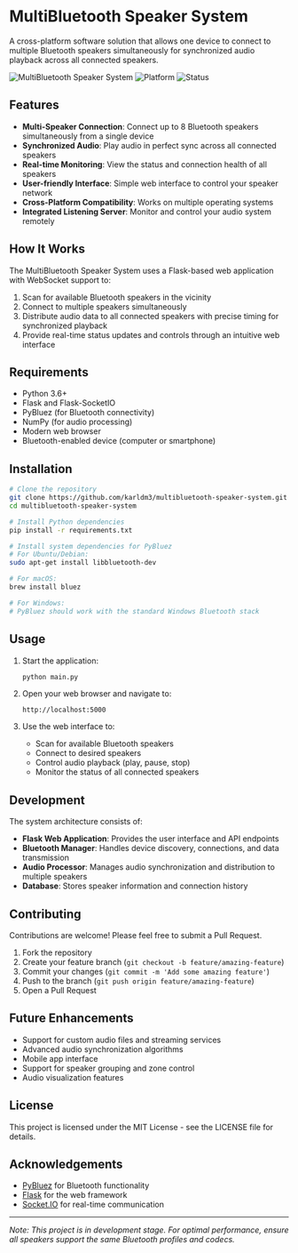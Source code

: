 # MultiBluetooth Speaker System

A cross-platform software solution that allows one device to connect to multiple Bluetooth speakers simultaneously for synchronized audio playback across all connected speakers.

![MultiBluetooth Speaker System](https://img.shields.io/badge/Multiple-Speakers-blue) ![Platform](https://img.shields.io/badge/Platform-Cross--Platform-green) ![Status](https://img.shields.io/badge/Status-Development-yellow)

## Features

- **Multi-Speaker Connection**: Connect up to 8 Bluetooth speakers simultaneously from a single device
- **Synchronized Audio**: Play audio in perfect sync across all connected speakers
- **Real-time Monitoring**: View the status and connection health of all speakers
- **User-friendly Interface**: Simple web interface to control your speaker network
- **Cross-Platform Compatibility**: Works on multiple operating systems
- **Integrated Listening Server**: Monitor and control your audio system remotely

## How It Works

The MultiBluetooth Speaker System uses a Flask-based web application with WebSocket support to:

1. Scan for available Bluetooth speakers in the vicinity
2. Connect to multiple speakers simultaneously
3. Distribute audio data to all connected speakers with precise timing for synchronized playback
4. Provide real-time status updates and controls through an intuitive web interface

## Requirements

- Python 3.6+
- Flask and Flask-SocketIO
- PyBluez (for Bluetooth connectivity)
- NumPy (for audio processing)
- Modern web browser
- Bluetooth-enabled device (computer or smartphone)

## Installation

```bash
# Clone the repository
git clone https://github.com/karldm3/multibluetooth-speaker-system.git
cd multibluetooth-speaker-system

# Install Python dependencies
pip install -r requirements.txt

# Install system dependencies for PyBluez
# For Ubuntu/Debian:
sudo apt-get install libbluetooth-dev

# For macOS:
brew install bluez

# For Windows:
# PyBluez should work with the standard Windows Bluetooth stack
```

## Usage

1. Start the application:
   ```bash
   python main.py
   ```

2. Open your web browser and navigate to:
   ```
   http://localhost:5000
   ```

3. Use the web interface to:
   - Scan for available Bluetooth speakers
   - Connect to desired speakers
   - Control audio playback (play, pause, stop)
   - Monitor the status of all connected speakers

## Development

The system architecture consists of:

- **Flask Web Application**: Provides the user interface and API endpoints
- **Bluetooth Manager**: Handles device discovery, connections, and data transmission
- **Audio Processor**: Manages audio synchronization and distribution to multiple speakers
- **Database**: Stores speaker information and connection history

## Contributing

Contributions are welcome! Please feel free to submit a Pull Request.

1. Fork the repository
2. Create your feature branch (`git checkout -b feature/amazing-feature`)
3. Commit your changes (`git commit -m 'Add some amazing feature'`)
4. Push to the branch (`git push origin feature/amazing-feature`)
5. Open a Pull Request

## Future Enhancements

- Support for custom audio files and streaming services
- Advanced audio synchronization algorithms
- Mobile app interface
- Support for speaker grouping and zone control
- Audio visualization features

## License

This project is licensed under the MIT License - see the LICENSE file for details.

## Acknowledgements

- [PyBluez](https://github.com/pybluez/pybluez) for Bluetooth functionality
- [Flask](https://flask.palletsprojects.com/) for the web framework
- [Socket.IO](https://socket.io/) for real-time communication

---

*Note: This project is in development stage. For optimal performance, ensure all speakers support the same Bluetooth profiles and codecs.*
